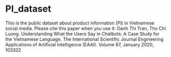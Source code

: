 # PI_dataset
This is the public dataset about product information (PI) in Vietnamese social media. Please cite this paper when you use it:
Oanh Thi Tran, Tho Chi Luong. Understanding What the Users Say in Chatbots: A Case Study for the Vietnamese Language. The International Scientific Journal Engineering Applications of Artificial Intelligence (EAAI). Volume 87, January 2020, 103322 


